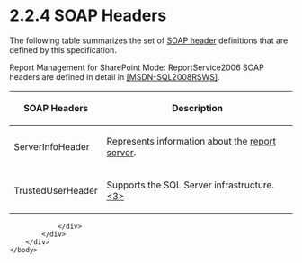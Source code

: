 <html dir="LTR" xmlns:mshelp="http://msdn.microsoft.com/mshelp" xmlns:ddue="http://ddue.schemas.microsoft.com/authoring/2003/5" xmlns:xlink="http://www.w3.org/1999/xlink" xmlns:tool="http://www.microsoft.com/tooltip">
    <head>
        <meta http-equiv="Content-Type" content="text/html; CHARSET=utf-8"></meta>
        <meta name="save" content="history"></meta>
        <title>2.2.4 SOAP Headers</title>
        <xml>
            <mshelp:toctitle title="2.2.4 SOAP Headers"></mshelp:toctitle>
            <mshelp:rltitle title="[MS-RSWSRMSM2006]: SOAP Headers"></mshelp:rltitle>
            <mshelp:keyword index="A" term="436a6f5e-61ec-4801-8f68-0fd2e095f65c"></mshelp:keyword>
            <mshelp:attr name="DCSext.ContentType" value="open specification"></mshelp:attr>
            <mshelp:attr name="AssetID" value="436a6f5e-61ec-4801-8f68-0fd2e095f65c"></mshelp:attr>
            <mshelp:attr name="TopicType" value="kbRef"></mshelp:attr>
            <mshelp:attr name="DCSext.Title" value="[MS-RSWSRMSM2006]: SOAP Headers" />
        </xml>
    </head>
    <body>
        <div id="header">
            <h1 class="heading">2.2.4 SOAP Headers</h1>
        </div>
        <div id="mainSection">
            <div id="mainBody">
                <div id="allHistory" class="saveHistory"></div>
                <div id="sectionSection0" class="section" name="collapseableSection">
                    

<p>The following table summarizes the set of <a href="755aec02-e59f-4377-9100-4673bbf7b123.md#gt_093a0af2-e71c-40fc-a484-d2f802da0277">SOAP header</a> definitions
that are defined by this specification. </p>

<p>Report Management for SharePoint Mode: ReportService2006
SOAP headers are defined in detail in <a href="http://go.microsoft.com/fwlink/?LinkId=152404">[MSDN-SQL2008RSWS]</a>.</p>

<table>
 <thead>
  <tr>
   <th>
   <p>SOAP Headers</p>
   </th>
   <th>
   <p>Description</p>
   </th>
  </tr>
 </thead>
 <tr>
  <td>
  <p>ServerInfoHeader</p>
  </td>
  <td>
  <p>Represents information about the <a href="755aec02-e59f-4377-9100-4673bbf7b123.md#gt_cbdd3a12-e9ec-43e2-ac97-9c47f171f96a">report server</a>.</p>
  </td>
 </tr>
 <tr>
  <td>
  <p>TrustedUserHeader</p>
  </td>
  <td>
  <p>Supports the SQL Server infrastructure.<a id="Appendix_A_Target_3"></a><a href="e6dc7a06-a4f3-440e-a596-8ed628f702e3.md#Appendix_A_3" aria-label="Product behavior note 3">&lt;3&gt;</a></p>
  </td>
 </tr>
</table>

<p> </p>


                </div>
            </div>
        </div>
    </body>
</html>